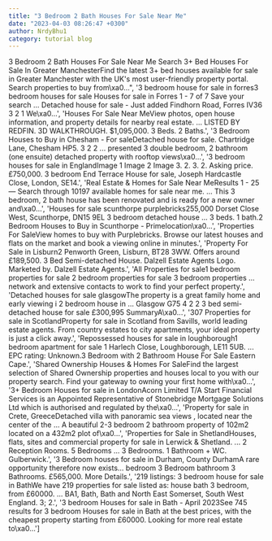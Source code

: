 ```yaml
---
title: "3 Bedroom 2 Bath Houses For Sale Near Me"
date: "2023-04-03 08:26:47 +0300"
author: NrdyBhu1
category: tutorial blog
---
```

3 Bedroom 2 Bath Houses For Sale Near Me
Search 3+ Bed Houses For Sale In Greater ManchesterFind the latest 3+ bed houses available for sale in Greater Manchester with the UK's most user-friendly property portal. Search properties to buy from\xa0...", '3 bedroom house for sale in forres3 bedroom houses for sale Houses for sale in Forres 1 - 7 of 7 Save your search ... Detached house for sale - Just added Findhorn Road, Forres IV36 3 2 1 We\xa0...', 'Houses For Sale Near MeView photos, open house information, and property details for nearby real estate. ... LISTED BY REDFIN. 3D WALKTHROUGH. $1,095,000. 3 Beds. 2 Baths.', '3 Bedroom Houses to Buy in Chesham - For saleDetached house for sale. Chartridge Lane, Chesham HP5. 3 2 2 ... presented 3 double bedroom, 2 bathroom (one ensuite) detached property with rooftop views\xa0...', '3 bedroom houses for sale in EnglandImage 1 Image 2 Image 3. 2. 3. 2. Asking price. £750,000. 3 bedroom End Terrace House for sale, Joseph Hardcastle Close, London, SE14.', 'Real Estate & Homes for Sale Near MeResults 1 - 25 — Search through 10197 available homes for sale near me. ... This 3 bedroom, 2 bath house has been renovated and is ready for a new owner and\xa0...', 'Houses for sale scunthorpe purplebricks255,000 Dorset Close West, Scunthorpe, DN15 9EL 3 bedroom detached house ... 3 beds. 1 bath.2 Bedroom Houses to Buy in Scunthorpe - Primelocation\xa0...', 'Properties For SaleView homes to buy with Purplebricks. Browse our latest houses and flats on the market and book a viewing online in minutes.', 'Property For Sale in Lisburn2 Penworth Green, Lisburn, BT28 3WW. Offers around £189,500. 3 Bed Semi-detached House. Dalzell Estate Agents Logo. Marketed by. Dalzell Estate Agents.', 'All Properties for sale1 bedroom properties for sale 2 bedroom properties for sale 3 bedroom properties ... network and extensive contacts to work to find your perfect property.', 'Detached houses for sale glasgowThe property is a great family home and early viewing i 2 bedroom house in ... Glasgow G75 4 2 2 3 bed semi-detached house for sale £300,995 SummaryA\xa0...', '307 Properties for sale in ScotlandProperty for sale in Scotland from Savills, world leading estate agents. From country estates to city apartments, your ideal property is just a click away.', 'Repossessed houses for sale in loughborough1 bedroom apartment for sale 1 Harlech Close, Loughborough, LE11 5UB. ... EPC rating: Unknown.3 Bedroom with 2 Bathroom House For Sale Eastern Cape.', 'Shared Ownership Houses & Homes For SaleFind the largest selection of Shared Ownership properties and houses local to you with our property search. Find your gateway to owning your first home with\xa0...', '3+ Bedroom Houses for sale in LondonAcorn Limited T/A Start Financial Services is an Appointed Representative of Stonebridge Mortgage Solutions Ltd which is authorised and regulated by the\xa0...', 'Property for sale in Crete, GreeceDetached villa with panoramic sea views , located near the center of the ... A beautiful 2-3 bedroom 2 bathroom property of 102m2 located on a 432m2 plot of\xa0...', 'Properties for Sale in ShetlandHouses, flats, sites and commercial property for sale in Lerwick & Shetland. ... 2 Reception Rooms. 5 Bedrooms ... 3 Bedrooms. 1 Bathroom + WC. Gulberwick.', '3 Bedroom houses for sale in Durham, County DurhamA rare opportunity therefore now exists... bedroom 3 Bedroom bathroom 3 Bathrooms. £565,000. More Details.', '219 listings: 3 bedroom house for sale in BathWe have 219 properties for sale listed as: house bath 3 bedroom, from £60000. ... BA1, Bath, Bath and North East Somerset, South West England. 3; 2.', '3 bedroom Houses for sale in Bath - April 2023See 745 results for 3 bedroom Houses for sale in Bath at the best prices, with the cheapest property starting from £60000. Looking for more real estate to\xa0...']